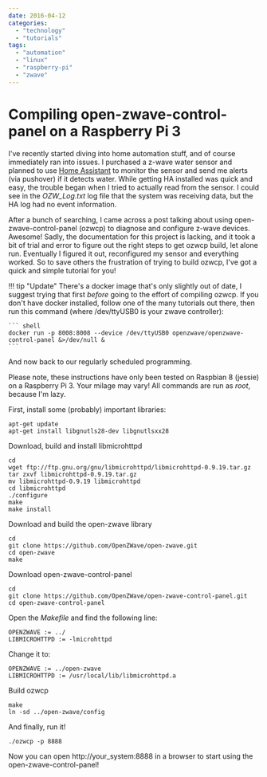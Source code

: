 ```yaml
---
date: 2016-04-12
categories: 
  - "technology"
  - "tutorials"
tags: 
  - "automation"
  - "linux"
  - "raspberry-pi"
  - "zwave"
---
```


# Compiling open-zwave-control-panel on a Raspberry Pi 3

I've recently started diving into home automation stuff, and of course immediately ran into issues. I purchased a z-wave water sensor and planned to use [Home Assistant](https://home-assistant.io) to monitor the sensor and send me alerts (via pushover) if it detects water. While getting HA installed was quick and easy, the trouble began when I tried to actually read from the sensor. I could see in the _OZW\_Log.txt_ log file that the system was receiving data, but the HA log had no event information.

<!-- more -->

After a bunch of searching, I came across a post talking about using open-zwave-control-panel (ozwcp) to diagnose and configure z-wave devices. Awesome! Sadly, the documentation for this project is lacking, and it took a bit of trial and error to figure out the right steps to get ozwcp build, let alone run. Eventually I figured it out, reconfigured my sensor and everything worked. So to save others the frustration of trying to build ozwcp, I've got a quick and simple tutorial for you!

!!! tip "Update"
    There's a docker image that's only slightly out of date, I suggest trying that first _before_ going to the effort of compiling ozwcp. If you don't have docker installed, follow one of the many tutorials out there, then run this command (where /dev/ttyUSB0 is your zwave controller):

    ``` shell
    docker run -p 8008:8008 --device /dev/ttyUSB0 openzwave/openzwave-control-panel &>/dev/null &
    ```

And now back to our regularly scheduled programming.

Please note, these instructions have only been tested on Raspbian 8 (jessie) on a Raspberry Pi 3. Your milage may vary! All commands are run as _root_, because I'm lazy.

First, install some (probably) important libraries:

``` shell
apt-get update
apt-get install libgnutls28-dev libgnutlsxx28
```

Download, build and install libmicrohttpd

``` shell
cd
wget ftp://ftp.gnu.org/gnu/libmicrohttpd/libmicrohttpd-0.9.19.tar.gz
tar zxvf libmicrohttpd-0.9.19.tar.gz
mv libmicrohttpd-0.9.19 libmicrohttpd
cd libmicrohttpd
./configure
make
make install
```

Download and build the open-zwave library

``` shell
cd
git clone https://github.com/OpenZWave/open-zwave.git
cd open-zwave
make
```

Download open-zwave-control-panel

``` shell
cd
git clone https://github.com/OpenZWave/open-zwave-control-panel.git
cd open-zwave-control-panel
```

Open the _Makefile_ and find the following line:

```
OPENZWAVE := ../
LIBMICROHTTPD := -lmicrohttpd
```

Change it to:

```
OPENZWAVE := ../open-zwave
LIBMICROHTTPD := /usr/local/lib/libmicrohttpd.a
```

Build ozwcp

``` shell
make
ln -sd ../open-zwave/config
```

And finally, run it!

``` shell
./ozwcp -p 8888
```

Now you can open http://your\_system:8888 in a browser to start using the open-zwave-control-panel!
